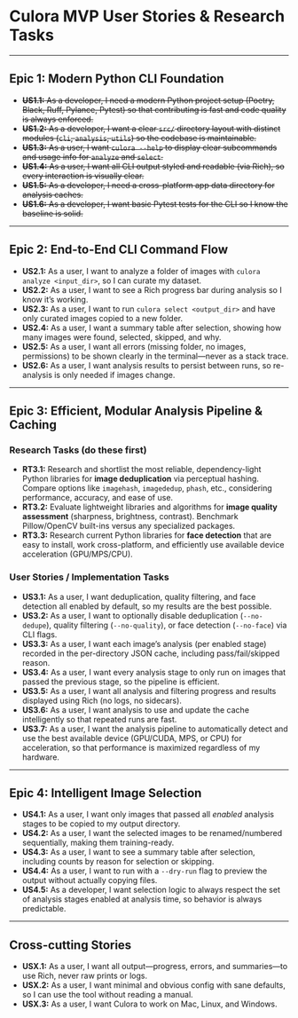 # Culora MVP User Stories & Research Tasks

---

## Epic 1: Modern Python CLI Foundation

- ~~**US1.1:** As a developer, I need a modern Python project setup (Poetry, Black, Ruff, Pylance, Pytest) so that contributing is fast and code quality is always enforced.~~
- ~~**US1.2:** As a developer, I want a clear `src/` directory layout with distinct modules (`cli`, `analysis`, `utils`) so the codebase is maintainable.~~
- ~~**US1.3:** As a user, I want `culora --help` to display clear subcommands and usage info for `analyze` and `select`.~~
- ~~**US1.4:** As a user, I want all CLI output styled and readable (via Rich), so every interaction is visually clear.~~
- ~~**US1.5:** As a developer, I need a cross-platform app data directory for analysis caches.~~
- ~~**US1.6:** As a developer, I want basic Pytest tests for the CLI so I know the baseline is solid.~~

---

## Epic 2: End-to-End CLI Command Flow

- **US2.1:** As a user, I want to analyze a folder of images with `culora analyze <input_dir>`, so I can curate my dataset.
- **US2.2:** As a user, I want to see a Rich progress bar during analysis so I know it’s working.
- **US2.3:** As a user, I want to run `culora select <output_dir>` and have only curated images copied to a new folder.
- **US2.4:** As a user, I want a summary table after selection, showing how many images were found, selected, skipped, and why.
- **US2.5:** As a user, I want all errors (missing folder, no images, permissions) to be shown clearly in the terminal—never as a stack trace.
- **US2.6:** As a user, I want analysis results to persist between runs, so re-analysis is only needed if images change.

---

## Epic 3: Efficient, Modular Analysis Pipeline & Caching

### Research Tasks (do these first)

- **RT3.1:** Research and shortlist the most reliable, dependency-light Python libraries for **image deduplication** via perceptual hashing. Compare options like `imagehash`, `imagededup`, `phash`, etc., considering performance, accuracy, and ease of use.
- **RT3.2:** Evaluate lightweight libraries and algorithms for **image quality assessment** (sharpness, brightness, contrast). Benchmark Pillow/OpenCV built-ins versus any specialized packages.
- **RT3.3:** Research current Python libraries for **face detection** that are easy to install, work cross-platform, and efficiently use available device acceleration (GPU/MPS/CPU).

### User Stories / Implementation Tasks

- **US3.1:** As a user, I want deduplication, quality filtering, and face detection all enabled by default, so my results are the best possible.
- **US3.2:** As a user, I want to optionally disable deduplication (`--no-dedupe`), quality filtering (`--no-quality`), or face detection (`--no-face`) via CLI flags.
- **US3.3:** As a user, I want each image’s analysis (per enabled stage) recorded in the per-directory JSON cache, including pass/fail/skipped reason.
- **US3.4:** As a user, I want every analysis stage to only run on images that passed the previous stage, so the pipeline is efficient.
- **US3.5:** As a user, I want all analysis and filtering progress and results displayed using Rich (no logs, no sidecars).
- **US3.6:** As a user, I want analysis to use and update the cache intelligently so that repeated runs are fast.
- **US3.7:** As a user, I want the analysis pipeline to automatically detect and use the best available device (GPU/CUDA, MPS, or CPU) for acceleration, so that performance is maximized regardless of my hardware.

---

## Epic 4: Intelligent Image Selection

- **US4.1:** As a user, I want only images that passed all *enabled* analysis stages to be copied to my output directory.
- **US4.2:** As a user, I want the selected images to be renamed/numbered sequentially, making them training-ready.
- **US4.3:** As a user, I want to see a summary table after selection, including counts by reason for selection or skipping.
- **US4.4:** As a user, I want to run with a `--dry-run` flag to preview the output without actually copying files.
- **US4.5:** As a developer, I want selection logic to always respect the set of analysis stages enabled at analysis time, so behavior is always predictable.

---

## Cross-cutting Stories

- **USX.1:** As a user, I want all output—progress, errors, and summaries—to use Rich, never raw prints or logs.
- **USX.2:** As a user, I want minimal and obvious config with sane defaults, so I can use the tool without reading a manual.
- **USX.3:** As a user, I want Culora to work on Mac, Linux, and Windows.
